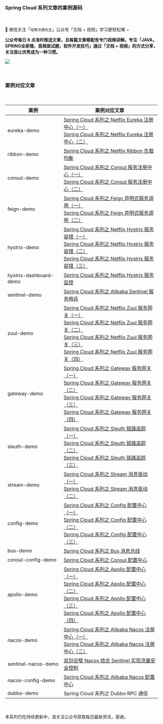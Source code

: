### Spring Cloud 系列文章的案例源码

　　

📢 微信关注「`哈喽沃德先生`」公众号「文档 + 视频」学习更轻松噢 ~

**公众号每日 8 点准时推送文章，且每篇文章都配有专门视频讲解。专注「JAVA，SPRING全家桶，高频面试题，软件开发技巧」通过「文档 + 视频」的方式分享，关注我让优秀成为一种习惯。**

<img src="https://mrhelloworld.com/resources/mrhelloworld/qrcode/OfficialAccounts500-500.gif">

　　

### 案例对应文章

　　

| 案例                   | 案例对应文章                                                 |
| ---------------------- | ------------------------------------------------------------ |
| eureka-demo            | [Spring Cloud 系列之 Netflix Eureka 注册中心（一）](https://mp.weixin.qq.com/s?__biz=MzA4MDEwNTI1NA==&mid=2459057320&idx=1&sn=ed387ec510aa03c0026d2a2f73655f50&scene=19#wechat_redirect)<br/>[Spring Cloud 系列之 Netflix Eureka 注册中心（二）](https://mp.weixin.qq.com/s?__biz=MzA4MDEwNTI1NA==&mid=2459057341&idx=1&sn=f36e1cfe8d91961613714a2355e10cde&scene=19#wechat_redirect) |
| ribbon-demo            | [Spring Cloud 系列之 Netflix Ribbon 负载均衡](https://mp.weixin.qq.com/s?__biz=MzA4MDEwNTI1NA==&mid=2459057373&idx=1&sn=abe835a20fae538db332643c82712496&scene=19#wechat_redirect) |
| consul-demo            | [Spring Cloud 系列之 Consul 服务注册中心（一）](https://mp.weixin.qq.com/s?__biz=MzA4MDEwNTI1NA==&mid=2459057450&idx=1&sn=1ebc732dfa2cfcaf5649075c8254b240&scene=19#wechat_redirect)<br/>[Spring Cloud 系列之 Consul 服务注册中心（二）](https://mp.weixin.qq.com/s?__biz=MzA4MDEwNTI1NA==&mid=2459057510&idx=1&sn=bbbbb5637af8b12a2cb0fe255a68dd25&scene=19#wechat_redirect) |
| feign-demo             | [Spring Cloud 系列之 Feign 声明式服务调用（一）](https://mp.weixin.qq.com/s?__biz=MzA4MDEwNTI1NA==&mid=2459057512&idx=1&sn=43e1d64f74ced1982c155853c9dacf82&scene=19#wechat_redirect)<br/>[Spring Cloud 系列之 Feign 声明式服务调用（二）](https://mp.weixin.qq.com/s?__biz=MzA4MDEwNTI1NA==&mid=2459057514&idx=1&sn=ebd8a6b737b39a568b7110f7dedc5fec&scene=19#wechat_redirect) |
| hystrix-demo           | [Spring Cloud 系列之 Netflix Hystrix 服务容错（一）](https://mp.weixin.qq.com/s?__biz=MzA4MDEwNTI1NA==&mid=2459057555&idx=1&sn=6a1a9d1c1e7072151b75f23638561fa6&scene=19#wechat_redirect)<br/>[Spring Cloud 系列之 Netflix Hystrix 服务容错（二）](https://mp.weixin.qq.com/s?__biz=MzA4MDEwNTI1NA==&mid=2459057620&idx=1&sn=1ab29c1e5b99413310f57587ea56905b&scene=19#wechat_redirect)<br/>[Spring Cloud 系列之 Netflix Hystrix 服务容错（三）](https://mp.weixin.qq.com/s?__biz=MzA4MDEwNTI1NA==&mid=2459057622&idx=1&sn=d02f038f0d6065b196768fe1b2a8d784&scene=19#wechat_redirect) |
| hystrix-dashboard-demo | [Spring Cloud 系列之 Netflix Hystrix 服务监控](https://mp.weixin.qq.com/s?__biz=MzA4MDEwNTI1NA==&mid=2459057624&idx=1&sn=4946b412f8d0c77c19b325cd361b693f&scene=19#wechat_redirect) |
| sentinel-demo          | [Spring Cloud 系列之 Alibaba Sentinel 服务哨兵](https://mp.weixin.qq.com/s?__biz=MzA4MDEwNTI1NA==&mid=2459057627&idx=1&sn=2c4b1d9d98b6ea847face29de41d3872&scene=19#wechat_redirect) |
| zuul-demo              | [Spring Cloud 系列之 Netflix Zuul 服务网关（一）](https://mp.weixin.qq.com/s?__biz=MzA4MDEwNTI1NA==&mid=2459057658&idx=1&sn=d6f5b2353bacb9deee0a3a4f53c4dd80&scene=19#wechat_redirect)<br/>[Spring Cloud 系列之 Netflix Zuul 服务网关（二）](https://mp.weixin.qq.com/s?__biz=MzA4MDEwNTI1NA==&mid=2459057675&idx=1&sn=5cb0d651f8a40e8a4c32470d248fa04b&scene=19#wechat_redirect)<br/>[Spring Cloud 系列之 Netflix Zuul 服务网关（三）](https://mp.weixin.qq.com/s?__biz=MzA4MDEwNTI1NA==&mid=2459057719&idx=1&sn=69fd486d146dd1efb3a747669315706b&scene=19#wechat_redirect)<br/>[Spring Cloud 系列之 Netflix Zuul 服务网关（四）](https://mp.weixin.qq.com/s?__biz=MzA4MDEwNTI1NA==&mid=2459057720&idx=1&sn=32abdc5d5d3952e77c362398d9a0e735&scene=19#wechat_redirect) |
| gateway-demo           | [Spring Cloud 系列之 Gateway 服务网关（一）](https://mp.weixin.qq.com/s?__biz=MzA4MDEwNTI1NA==&mid=2459057813&idx=1&sn=14a1fb3fa73bd75e336ce11d94829f64&scene=19#wechat_redirect)<br/>[Spring Cloud 系列之 Gateway 服务网关（二）](https://mp.weixin.qq.com/s?__biz=MzA4MDEwNTI1NA==&mid=2459057814&idx=1&sn=def6319b6ae1bfda5dddf1efe5afeed9&scene=19#wechat_redirect)<br/>[Spring Cloud 系列之 Gateway 服务网关（三）](https://mp.weixin.qq.com/s?__biz=MzA4MDEwNTI1NA==&mid=2459057816&idx=1&sn=98d89efef671ef8637948968e3ad3e32&scene=19#wechat_redirect)<br/>[Spring Cloud 系列之 Gateway 服务网关（四）](https://mp.weixin.qq.com/s?__biz=MzA4MDEwNTI1NA==&mid=2459057819&idx=1&sn=69f7718f2f719d97c4634622c6d8925a&scene=19#wechat_redirect) |
| sleuth-demo            | [Spring Cloud 系列之 Sleuth 链路追踪（一）](https://mp.weixin.qq.com/s?__biz=MzA4MDEwNTI1NA==&mid=2459057900&idx=1&sn=f65a8d8e88f21c0857369a6a514f623e&scene=19#wechat_redirect)<br/>[Spring Cloud 系列之 Sleuth 链路追踪（二）](https://mp.weixin.qq.com/s?__biz=MzA4MDEwNTI1NA==&mid=2459057902&idx=1&sn=7279a8f8417c0cd1da89e13254069212&scene=19#wechat_redirect)<br/>[Spring Cloud 系列之 Sleuth 链路追踪（三）](https://mp.weixin.qq.com/s?__biz=MzA4MDEwNTI1NA==&mid=2459057904&idx=1&sn=d561a6e21ce74b56a188c366bf300e1f&scene=19#wechat_redirect) |
| stream-demo            | [Spring Cloud 系列之 Stream 消息驱动（一）](https://mp.weixin.qq.com/s?__biz=MzA4MDEwNTI1NA==&mid=2459057909&idx=1&sn=f10faccd11b61ddb5bc6c2d1b5b25ed4&scene=19#wechat_redirect)<br/>[Spring Cloud 系列之 Stream 消息驱动（二）](https://mp.weixin.qq.com/s?__biz=MzA4MDEwNTI1NA==&mid=2459057911&idx=1&sn=fcdec5908ea36691f651b7d61c8a0012&scene=19#wechat_redirect) |
| config-demo            | [Spring Cloud 系列之 Config 配置中心（一）](https://mp.weixin.qq.com/s?__biz=MzA4MDEwNTI1NA==&mid=2459058054&idx=1&sn=20e74f883b007b00000121126bdbe40e&scene=19#wechat_redirect)<br/>[Spring Cloud 系列之 Config 配置中心（二）](https://mp.weixin.qq.com/s?__biz=MzA4MDEwNTI1NA==&mid=2459058058&idx=1&sn=4eb413fab814f6c710c818fe23fca2b8&scene=19#wechat_redirect)<br/>[Spring Cloud 系列之 Config 配置中心（三）](https://mp.weixin.qq.com/s?__biz=MzA4MDEwNTI1NA==&mid=2459058068&idx=1&sn=f5ada62ebddf7fbe1d5011d38c07b202&scene=19#wechat_redirect) |
| bus-demo               | [Spring Cloud 系列之 Bus 消息总线](https://mp.weixin.qq.com/s?__biz=MzA4MDEwNTI1NA==&mid=2459058070&idx=1&sn=96856d7b2559b31a87b13a61675aa840&scene=19#wechat_redirect) |
| consul-config-demo     | [Spring Cloud 系列之 Consul 配置中心](https://mp.weixin.qq.com/s?__biz=MzA4MDEwNTI1NA==&mid=2459058167&idx=1&sn=29818b90789a948a23624cad6be95d3c&scene=19#wechat_redirect) |
| apollo-demo            | [Spring Cloud 系列之 Apollo 配置中心（一）](https://mp.weixin.qq.com/s?__biz=MzA4MDEwNTI1NA==&mid=2459058529&idx=1&sn=e1dbbbf2ebea47b896c296efcd66e139&scene=19#wechat_redirect)<br/>[Spring Cloud 系列之 Apollo 配置中心（二）](https://mp.weixin.qq.com/s?__biz=MzA4MDEwNTI1NA==&mid=2459058531&idx=1&sn=5fedc32fa68d851b4b4d7620196a7656&scene=19#wechat_redirect)<br/>[Spring Cloud 系列之 Apollo 配置中心（三）](https://mp.weixin.qq.com/s?__biz=MzA4MDEwNTI1NA==&mid=2459058533&idx=1&sn=f62e49a6d41fcf4538626a6883ba9c5a&scene=19#wechat_redirect)<br/>[Spring Cloud 系列之 Apollo 配置中心（四）](https://mp.weixin.qq.com/s?__biz=MzA4MDEwNTI1NA==&mid=2459058536&idx=1&sn=2614ba0599d3ac02fa2868ccdb8ebd87&scene=19#wechat_redirect) |
| nacos-demo             | [Spring Cloud 系列之 Alibaba Nacos 注册中心（一）](https://mp.weixin.qq.com/s?__biz=MzA4MDEwNTI1NA==&mid=2459059317&idx=1&sn=7fe895fbb6d3441cba0d23a4251d5254&scene=19#wechat_redirect)<br/>[Spring Cloud 系列之 Alibaba Nacos 注册中心（二）](https://mp.weixin.qq.com/s?__biz=MzA4MDEwNTI1NA==&mid=2459059319&idx=1&sn=23346e899b83c35fdac9d157316c1499&scene=19#wechat_redirect) |
| sentinel-nacos-demo    | [双剑合璧 Nacos 结合 Sentinel 实现流量安全控制](https://mp.weixin.qq.com/s?__biz=MzA4MDEwNTI1NA==&mid=2459059323&idx=1&sn=86fcb2e4e0b282a85f1657803d103d4a&scene=19#wechat_redirect) |
| nacos-config-demo      | [Spring Cloud 系列之 Alibaba Nacos 配置中心](https://mp.weixin.qq.com/s?__biz=MzA4MDEwNTI1NA==&mid=2459059768&idx=1&sn=8a94aa4e1ab50a1e280e954ae719562b&scene=19#wechat_redirect) |
| dubbo-demo             | Spring Cloud 系列之 Dubbo RPC 通信                           |

　　

本系列仍在持续更新中，请关注公众号获取每日最新资讯，感谢。

　　

